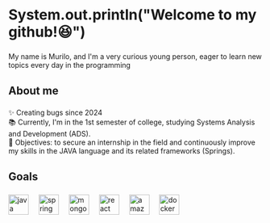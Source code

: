 <h1 align="left">System.out.println("Welcome to my github!😆")</h1>

###

<p align="left">My name is Murilo, and I'm a very curious young person, eager to learn new topics every day in the programming</p>

###

<h2 align="left">About me</h2>

###

<p align="left">✨ Creating bugs since 2024<br>📚 Currently, I'm in the 1st semester of college, studying Systems Analysis and Development (ADS).<br>🎲 Objectives: to secure an internship in the field and continuously improve my skills in the JAVA language and its related frameworks (Springs).</p>

###

<h2 align="left">Goals</h2>

###

<div align="left">
<img src="https://cdn.jsdelivr.net/gh/devicons/devicon/icons/java/java-original.svg" height="40" alt="java logo"  />
    <img width="12" />
    <img src="https://cdn.jsdelivr.net/gh/devicons/devicon/icons/spring/spring-original.svg" height="40" alt="spring logo"  />
    <img width="12" />
    <img src="https://cdn.jsdelivr.net/gh/devicons/devicon/icons/mongodb/mongodb-original.svg" height="40" alt="mongodb logo"  />
    <img width="12" />
    <img src="https://cdn.jsdelivr.net/gh/devicons/devicon/icons/react/react-original.svg" height="40" alt="react logo"  />
    <img width="12" />
    <img src="https://cdn.jsdelivr.net/gh/devicons/devicon/icons/amazonwebservices/amazonwebservices-line-wordmark.svg" height="40" alt="amazonwebservices logo"  />
    <img width="12" />
    <img src="https://cdn.jsdelivr.net/gh/devicons/devicon/icons/docker/docker-original.svg" height="40" alt="docker logo"  />
  </div>
  
  ###

